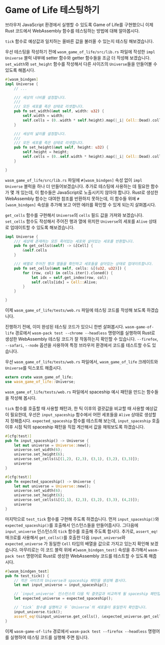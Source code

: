 # Game of Life 테스팅하기

브라우저 JavaScript 환경에서 실행할 수 있도록 Game of Life를 구현했으니 이제 Rust 코드에서 WebAssembly 함수를 테스팅하는 방법에 대해 알아봅시다.

`tick` 함수로 예상값과 일치하는 올바른 값을 불러올 수 있는지 테스팅 해보겠습니다.

우선 테스팅을 작성하기 전에 `wasm_game_of_life/src/lib.rs` 파일에 작성한 `impl Universe` 블럭 내부에 setter 함수와 getter 함수들을 조금 더 작성해 보겠습니다. `set_width`와 `set_height` 함수를 작성해서 다른 사이즈의 `Universe`들을 만들어볼 수 있도록 해봅시다.

```rust
#[wasm_bindgen]
impl Universe { 
    // ...

    /// 세상의 너비를 설정합니다.
    ///
    /// 모든 세포를 죽은 상태로 리셋합니다.
    pub fn set_width(&mut self, width: u32) {
        self.width = width;
        self.cells = (0..width * self.height).map(|_i| Cell::Dead).collect();
    }

    /// 세상의 넓이를 설정합니다.
    ///
    /// 모든 세포를 죽은 상태로 리셋합니다.
    pub fn set_height(&mut self, height: u32) {
        self.height = height;
        self.cells = (0..self.width * height).map(|_i| Cell::Dead).collect();
    }

}
```

`wasm_game_of_life/src/lib.rs` 파일에 `#[wasm_bindgen]` 속성 없이 `impl Universe` 블럭을 하나 더 만들어보겠습니다. 추가로 테스팅에 사용하는 데 필요한 함수가 몇 개 있는데, 이 함수들은 JavaScript로 노출시키지 않아야 합니다. Rust로 생성한 WebAssembly 함수는 대여한 참조를 반환하지 못하는데, 이 함수들 위에 `#[wasm_bindgen]` 속성을 추가해 보고 어떤 에러를 확인할 수 있게 되는지 살펴봅시다.

`get_cells` 함수를 구현해서 `Universe`의 `cells` 필드 값을 가져와 보겠습니다. `set_cells` 함수도 작성해서 주어진 행과 열에 위치한 `Universe`의 세포를 `Alive` 상태로 업데이트할 수 있도록 해보겠습니다.

```rust
impl Universe {
    /// 세상에 존재하는 모든 죽어있는 세포와 살아있는 세포를 반환합니다.
    pub fn get_cells(&self) -> &[Cell] {
        &self.cells
    }

    /// 배열로 주어진 행과 열들을 확인하고 세포들을 살아있는 상태로 업데이트합니다.
    pub fn set_cells(&mut self, cells: &[(u32, u32)]) {
        for (row, col) in cells.iter().cloned() {
            let idx = self.get_index(row, col);
            self.cells[idx] = Cell::Alive;
        }
    }

}
```

이제 `wasm_game_of_life/tests/web.rs` 파일에 테스팅 코드를 작성해 보도록 하겠습니다.

진행하기 전에, 이미 완성된 테스팅 코드가 있으니 한번 살펴봅시다. `wasm-game-of-life` 경로에서 `wasm-pack test --chrome --headless` 명령어를 실행하여 Rust로 생성한 WebAssembly 테스팅 코드가 잘 작동하는지 확인할 수 있습니다. `--firefox`, `--safari`, `--node` 옵션을 사용하여 특정 브라우저 환경에서 코드를 테스트할 수도 있습니다.

우선 `wasm_game_of_life/tests/web.rs` 파일에서, `wasm_game_of_life` 크레이트와 `Universe`를 익스포트 해줍시다.

```rust
extern crate wasm_game_of_life;
use wasm_game_of_life::Universe;
```

`wasm_game_of_life/tests/web.rs` 파일에서 spaceship 예시 패턴을 만드는 함수들을 작성해 봅시다.

`tick` 함수를 호출할 때 사용할 패턴과, 한 틱 이후의 결괏값을 비교할 때 사용할 예상값이 필요한데, 우선은 `input_spaceship` 함수에서 어떤 세포들을 `Alive` 상태로 생성할지 정해줍시다. `expected_spaceship` 함수를 테스트해 보는데, `input_spaceship` 호출 이후 시점 틱의 spaceship 패턴을 직접 계산해서 값을 채워보도록 하겠습니다.

```rust
#[cfg(test)]
pub fn input_spaceship() -> Universe {
    let mut universe = Universe::new();
    universe.set_width(6);
    universe.set_height(6);
    universe.set_cells(&[(1,2), (2,3), (3,1), (3,2), (3,3)]);
    universe
}

#[cfg(test)]
pub fn expected_spaceship() -> Universe {
    let mut universe = Universe::new();
    universe.set_width(6);
    universe.set_height(6);
    universe.set_cells(&[(2,1), (2,3), (3,2), (3,3), (4,2)]);
    universe
}
```
마지막으로 `test_tick` 함수를 구현해 주도록 하겠습니다. 먼저 `input_spaceship()`와 `expected_spaceship()`를 호출해서 인스턴스들을 만들어줍시다. 그다음에 `input_universe` 인스턴스의 `tick` 함수를 호출해 주도록 합시다. 추가로, `assert_eq!` 매크로를 사용해서 `get_cells()`를 호출한 다음 `input_universe`와 `expected_universe` 가 동일한 `Cell` 타입의 배열을 값으로 가지고 있는지 확인해 보겠습니다. 마무리로는 이 코드 블럭 위에 `#[wasm_bindgen_test]` 속성을 추가해서 `wasm-pack test` 명령어로 Rust로 생성한 WebAssembly 코드를 테스트할 수 있도록 해줍시다.

```rust
#[wasm_bindgen_test]
pub fn test_tick() {
    // 작은 사이즈의 Universe과 spaceship 패턴을 생성해 봅시다.
    let mut input_universe = input_spaceship();

    // `input_universe` 인스턴스의 다음 틱 결괏값과 비교하게 될 spaceship 패턴입니다.
    let expected_universe = expected_spaceship();

    // `tick` 함수를 실행하고 두 `Universe`의 세포들이 동일한지 확인합니다.
    input_universe.tick();
    assert_eq!(&input_universe.get_cells(), &expected_universe.get_cells());
}
```

이제 `wasm-game-of-life` 경로에서 `wasm-pack test --firefox --headless` 명령어를 실행하여 테스팅 코드를 실행해 주면 됩니다.